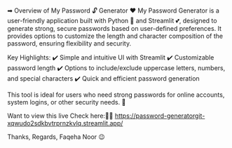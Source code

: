 ➡ Overview of My Password 🔓 Generator ❤
My Password Generator is a user-friendly application built with Python 🙌 and Streamlit 💕, designed to generate strong, secure passwords based on user-defined preferences. It provides options to customize the length and character composition of the password, ensuring flexibility and security.

Key Highlights:
✔️ Simple and intuitive UI with Streamlit
✔️ Customizable password length
✔️ Options to include/exclude uppercase letters, numbers, and special characters
✔️ Quick and efficient password generation

This tool is ideal for users who need strong passwords for online accounts, system logins, or other security needs. 🚀

Want to view this live Check here:🤷‍♂️
https://password-generatorgit-xqwudo2sdkbvtrprnzkvlq.streamlit.app/

Thanks,
Regards,
Faqeha Noor 😉
